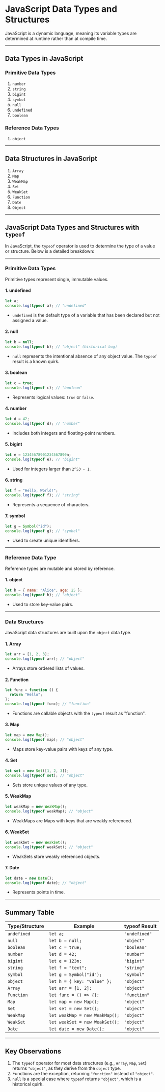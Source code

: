 # JavaScript Data Types and Structures

JavaScript is a dynamic language, meaning its variable types are determined at runtime rather than at compile time.

---

## Data Types in JavaScript

### **Primitive Data Types**

1. `number`
2. `string`
3. `bigint`
4. `symbol`
5. `null`
6. `undefined`
7. `boolean`

### **Reference Data Types**

1. `object`

---

## Data Structures in JavaScript

1. `Array`
2. `Map`
3. `WeakMap`
4. `Set`
5. `WeakSet`
6. `Function`
7. `Date`
8. `Object`

---

## JavaScript Data Types and Structures with `typeof`

In JavaScript, the `typeof` operator is used to determine the type of a value or structure. Below is a detailed breakdown:

---

### **Primitive Data Types**

Primitive types represent single, immutable values.

#### **1. undefined**

```javascript
let a;
console.log(typeof a); // "undefined"
```

- `undefined` is the default type of a variable that has been declared but not assigned a value.

#### **2. null**

```javascript
let b = null;
console.log(typeof b); // "object" (historical bug)
```

- `null` represents the intentional absence of any object value. The `typeof` result is a known quirk.

#### **3. boolean**

```javascript
let c = true;
console.log(typeof c); // "boolean"
```

- Represents logical values: `true` or `false`.

#### **4. number**

```javascript
let d = 42;
console.log(typeof d); // "number"
```

- Includes both integers and floating-point numbers.

#### **5. bigint**

```javascript
let e = 12345678901234567890n;
console.log(typeof e); // "bigint"
```

- Used for integers larger than `2^53 - 1`.

#### **6. string**

```javascript
let f = "Hello, World!";
console.log(typeof f); // "string"
```

- Represents a sequence of characters.

#### **7. symbol**

```javascript
let g = Symbol("id");
console.log(typeof g); // "symbol"
```

- Used to create unique identifiers.

---

### **Reference Data Type**

Reference types are mutable and stored by reference.

#### **1. object**

```javascript
let h = { name: "Alice", age: 25 };
console.log(typeof h); // "object"
```

- Used to store key-value pairs.

---

### **Data Structures**

JavaScript data structures are built upon the `object` data type.

#### **1. Array**

```javascript
let arr = [1, 2, 3];
console.log(typeof arr); // "object"
```

- Arrays store ordered lists of values.

#### **2. Function**

```javascript
let func = function () {
  return "Hello";
};
console.log(typeof func); // "function"
```

- Functions are callable objects with the `typeof` result as "function".

#### **3. Map**

```javascript
let map = new Map();
console.log(typeof map); // "object"
```

- Maps store key-value pairs with keys of any type.

#### **4. Set**

```javascript
let set = new Set([1, 2, 3]);
console.log(typeof set); // "object"
```

- Sets store unique values of any type.

#### **5. WeakMap**

```javascript
let weakMap = new WeakMap();
console.log(typeof weakMap); // "object"
```

- WeakMaps are Maps with keys that are weakly referenced.

#### **6. WeakSet**

```javascript
let weakSet = new WeakSet();
console.log(typeof weakSet); // "object"
```

- WeakSets store weakly referenced objects.

#### **7. Date**

```javascript
let date = new Date();
console.log(typeof date); // "object"
```

- Represents points in time.

---

## Summary Table

| **Type/Structure** | **Example**                    | **typeof Result** |
| ------------------ | ------------------------------ | ----------------- |
| `undefined`        | `let a;`                       | `"undefined"`     |
| `null`             | `let b = null;`                | `"object"`        |
| `boolean`          | `let c = true;`                | `"boolean"`       |
| `number`           | `let d = 42;`                  | `"number"`        |
| `bigint`           | `let e = 123n;`                | `"bigint"`        |
| `string`           | `let f = "text";`              | `"string"`        |
| `symbol`           | `let g = Symbol("id");`        | `"symbol"`        |
| `object`           | `let h = { key: "value" };`    | `"object"`        |
| `Array`            | `let arr = [1, 2];`            | `"object"`        |
| `Function`         | `let func = () => {};`         | `"function"`      |
| `Map`              | `let map = new Map();`         | `"object"`        |
| `Set`              | `let set = new Set();`         | `"object"`        |
| `WeakMap`          | `let weakMap = new WeakMap();` | `"object"`        |
| `WeakSet`          | `let weakSet = new WeakSet();` | `"object"`        |
| `Date`             | `let date = new Date();`       | `"object"`        |

---

## Key Observations

1. The `typeof` operator for most data structures (e.g., `Array`, `Map`, `Set`) returns `"object"`, as they derive from the `object` type.
2. Functions are the exception, returning `"function"` instead of `"object"`.
3. `null` is a special case where `typeof` returns `"object"`, which is a historical quirk.
